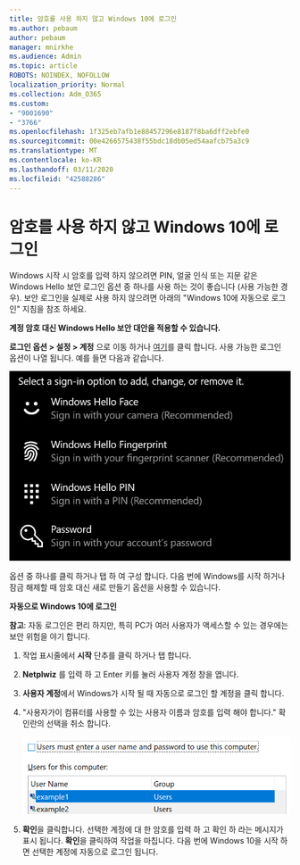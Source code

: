 ```yaml
---
title: 암호를 사용 하지 않고 Windows 10에 로그인
ms.author: pebaum
author: pebaum
manager: mnirkhe
ms.audience: Admin
ms.topic: article
ROBOTS: NOINDEX, NOFOLLOW
localization_priority: Normal
ms.collection: Adm_O365
ms.custom:
- "9001690"
- "3766"
ms.openlocfilehash: 1f325eb7afb1e88457296e8187f8ba6dff2ebfe0
ms.sourcegitcommit: 00e4266575438f55bdc18db05ed54aafcb75a3c9
ms.translationtype: MT
ms.contentlocale: ko-KR
ms.lasthandoff: 03/11/2020
ms.locfileid: "42588286"
---
```

# <a name="sign-in-to-windows-10-without-using-a-password"></a>암호를 사용 하지 않고 Windows 10에 로그인

Windows 시작 시 암호를 입력 하지 않으려면 PIN, 얼굴 인식 또는 지문 같은 Windows Hello 보안 로그인 옵션 중 하나를 사용 하는 것이 좋습니다 (사용 가능한 경우). 보안 로그인을 실제로 사용 하지 않으려면 아래의 "Windows 10에 자동으로 로그인" 지침을 참조 하세요.

**계정 암호 대신 Windows Hello 보안 대안을 적용할 수 있습니다.**

**로그인 옵션 > 설정 > 계정** 으로 이동 하거나 [여기](ms-settings:signinoptions?activationSource=GetHelp)를 클릭 합니다. 사용 가능한 로그인 옵션이 나열 됩니다. 예를 들면 다음과 같습니다.

![로그인 옵션](media/sign-in-options.png)

옵션 중 하나를 클릭 하거나 탭 하 여 구성 합니다. 다음 번에 Windows를 시작 하거나 잠금 해제할 때 암호 대신 새로 만들기 옵션을 사용할 수 있습니다. 

**자동으로 Windows 10에 로그인**

**참고**: 자동 로그인은 편리 하지만, 특히 PC가 여러 사용자가 액세스할 수 있는 경우에는 보안 위험을 야기 합니다. 

1. 작업 표시줄에서 **시작** 단추를 클릭 하거나 탭 합니다.

2. **Netplwiz** 를 입력 하 고 Enter 키를 눌러 사용자 계정 창을 엽니다.

3. **사용자 계정**에서 Windows가 시작 될 때 자동으로 로그인 할 계정을 클릭 합니다.

4. "사용자가이 컴퓨터를 사용할 수 있는 사용자 이름과 암호를 입력 해야 합니다." 확인란의 선택을 취소 합니다.

    ![사용자가 사용자 이름 및 암호를 입력 해야 합니다.](media/users-must-enter-username.png)

5. **확인**을 클릭합니다. 선택한 계정에 대 한 암호를 입력 하 고 확인 하 라는 메시지가 표시 됩니다. **확인**을 클릭하여 작업을 마칩니다. 다음 번에 Windows 10을 시작 하면 선택한 계정에 자동으로 로그인 됩니다.
